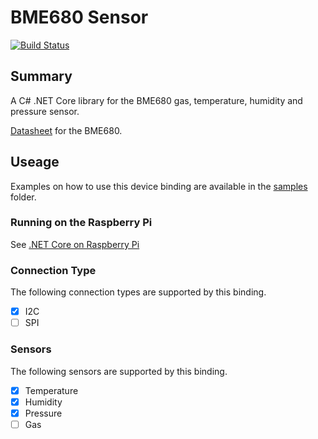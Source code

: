 # BME680 Sensor

[![Build Status](https://travis-ci.org/georgemathieson/bme680.svg?branch=master)](https://travis-ci.org/georgemathieson/bme680)

## Summary
A C# .NET Core library for the BME680 gas, temperature, humidity and pressure sensor. 

[Datasheet](https://ae-bst.resource.bosch.com/media/_tech/media/datasheets/BST-BME680-DS001.pdf) for the BME680.

## Useage

Examples on how to use this device binding are available in the [samples](Bme680.Samples) folder.

### Running on the Raspberry Pi
See [.NET Core on Raspberry Pi](https://github.com/dotnet/core/blob/master/samples/RaspberryPiInstructions.md)

### Connection Type

The following connection types are supported by this binding.

- [X] I2C
- [ ] SPI

### Sensors

The following sensors are supported by this binding.

- [X] Temperature
- [X] Humidity
- [X] Pressure
- [ ] Gas
